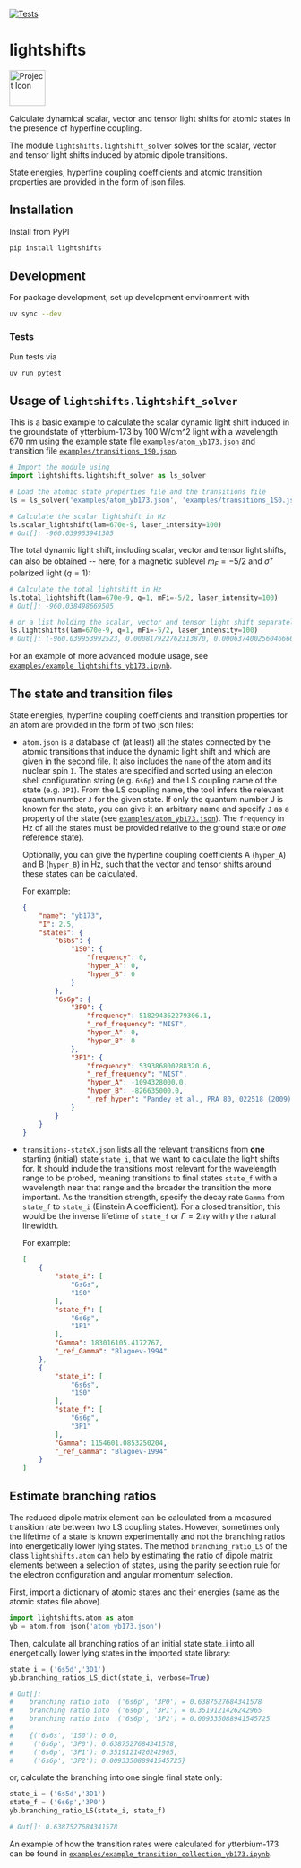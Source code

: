 [![Tests](https://github.com/himbeles/lightshifts/actions/workflows/tests.yml/badge.svg)](https://github.com/himbeles/lightshifts/actions/workflows/tests.yml)

# lightshifts

<img src="misc/icon.png" alt="Project Icon" width="64" height="64">

Calculate dynamical scalar, vector and tensor light shifts for atomic states
in the presence of hyperfine coupling.

The module ```lightshifts.lightshift_solver``` solves for the scalar, 
vector and tensor light shifts induced by atomic dipole transitions.

State energies, hyperfine coupling coefficients and atomic transition properties
are provided in the form of json files.


## Installation

Install from PyPI

```sh
pip install lightshifts
```

## Development

For package development, set up development environment with 

```sh
uv sync --dev
```

### Tests

Run tests via 
```sh
uv run pytest 
```


## Usage of ```lightshifts.lightshift_solver```

This is a basic example to calculate the scalar dynamic light shift induced in the groundstate of ytterbium-173 by 100 W/cm^2 light with a  wavelength 670 nm using the example state file [```examples/atom_yb173.json```](examples/atom_yb173.json) and transition file [```examples/transitions_1S0.json```](examples/transitions_1S0.json).

```python
# Import the module using 
import lightshifts.lightshift_solver as ls_solver

# Load the atomic state properties file and the transitions file
ls = ls_solver('examples/atom_yb173.json', 'examples/transitions_1S0.json')

# Calculate the scalar lightshift in Hz
ls.scalar_lightshift(lam=670e-9, laser_intensity=100)
# Out[]: -960.039953941305
```

The total dynamic light shift, including scalar, vector and tensor light shifts, can also be obtained -- here, for a magnetic sublevel $`m_F=-5/2`$ and $`\sigma^+`$ polarized light ($`q=1`$):

```python
# Calculate the total lightshift in Hz
ls.total_lightshift(lam=670e-9, q=1, mFi=-5/2, laser_intensity=100)
# Out[]: -960.038498669505

# or a list holding the scalar, vector and tensor light shift separately
ls.lightshifts(lam=670e-9, q=1, mFi=-5/2, laser_intensity=100)
# Out[]: (-960.039953992523, 0.000817922762313870, 0.000637400256046666)
```

For an example of more advanced module usage, see [```examples/example_lightshifts_yb173.ipynb```](examples/example_lightshifts_yb173.ipynb).

## The state and transition files

State energies, hyperfine coupling coefficients and transition properties for an atom 
are provided in the form of two json files:

-   `atom.json` is a database of (at least) all the states connected by the atomic transitions that induce the dynamic light shift and which are given in the second file. It also includes the `name` of the atom and its nuclear spin `I`. The states are specified and sorted using an electon shell configuration string (e.g. `6s6p`) and the LS coupling name of the state (e.g. `3P1`). From the LS coupling name, the tool infers the relevant quantum number `J` for the given state. If only the quantum number J is known for the state, you can give it an arbitrary name and specify `J` as a property of the state (see [```examples/atom_yb173.json```](examples/atom_yb173.json)). The `frequency` in Hz of all the states must be provided relative to the ground state or *one* reference state). 
   
    Optionally, you can give the hyperfine coupling coefficients A (`hyper_A`) and B (`hyper_B`) in Hz, such that the vector and tensor shifts around these states can be calculated.

    For example:

    ```json
    {
        "name": "yb173",
        "I": 2.5,
        "states": {
            "6s6s": {
                "1S0": {
                    "frequency": 0,
                    "hyper_A": 0,
                    "hyper_B": 0
                }
            },
            "6s6p": {
                "3P0": {
                    "frequency": 518294362279306.1,
                    "_ref_frequency": "NIST",
                    "hyper_A": 0,
                    "hyper_B": 0
                },
                "3P1": {
                    "frequency": 539386800288320.6,
                    "_ref_frequency": "NIST",
                    "hyper_A": -1094328000.0,
                    "hyper_B": -826635000.0,
                    "_ref_hyper": "Pandey et al., PRA 80, 022518 (2009)"
                }
            }
        }
    }
    ```

-   `transitions-stateX.json` lists all the relevant transitions from **one** starting (initial) state `state_i`, that we want to calculate the light shifts for. It should include the transitions most relevant for the wavelength range to be probed, meaning transitions to final states `state_f` with a wavelength near that range and the broader the transition the more important. As the transition strength, specify the decay rate `Gamma` from `state_f` to `state_i` (Einstein A coefficient). For a closed transition, this would be the inverse lifetime of `state_f` or $`\Gamma = 2\pi\gamma`$ with $`\gamma`$ the natural linewidth.

    For example:

    ```json
    [
        {
            "state_i": [
                "6s6s",
                "1S0"
            ],
            "state_f": [
                "6s6p",
                "1P1"
            ],
            "Gamma": 183016105.4172767,
            "_ref_Gamma": "Blagoev-1994"
        },
        {
            "state_i": [
                "6s6s",
                "1S0"
            ],
            "state_f": [
                "6s6p",
                "3P1"
            ],
            "Gamma": 1154601.0853250204,
            "_ref_Gamma": "Blagoev-1994"
        }
    ]
    ````

## Estimate branching ratios

The reduced dipole matrix element can be calculated from a measured transition rate between two LS coupling states. However, sometimes only the lifetime of a state is known experimentally and not the branching ratios into energetically lower lying states. 
The method  ```branching_ratio_LS```  of the class ```lightshifts.atom``` can help by estimating the ratio of dipole matrix elements between a selection of states, using the parity selection rule for the electron configuration and angular momentum selection.

First, import a dictionary of atomic states and their energies (same as the atomic states file above).

```python
import lightshifts.atom as atom
yb = atom.from_json('atom_yb173.json')
```

Then, calculate all branching ratios of an initial state state_i into all energetically lower lying states in the imported state library:

```python
state_i = ('6s5d','3D1')
yb.branching_ratios_LS_dict(state_i, verbose=True)

# Out[]:
#    branching ratio into  ('6s6p', '3P0') = 0.6387527684341578
#    branching ratio into  ('6s6p', '3P1') = 0.3519121426242965
#    branching ratio into  ('6s6p', '3P2') = 0.009335088941545725
#
#    {('6s6s', '1S0'): 0.0,
#     ('6s6p', '3P0'): 0.6387527684341578,
#     ('6s6p', '3P1'): 0.3519121426242965,
#     ('6s6p', '3P2'): 0.009335088941545725}
```

or, calculate the branching into one single final state only: 

```python
state_i = ('6s5d','3D1')
state_f = ('6s6p','3P0')
yb.branching_ratio_LS(state_i, state_f)

# Out[]: 0.6387527684341578
```

An example of how the transition rates were calculated for ytterbium-173 can be found in [```examples/example_transition_collection_yb173.ipynb```](examples/example_transition_collection_yb173.ipynb).
